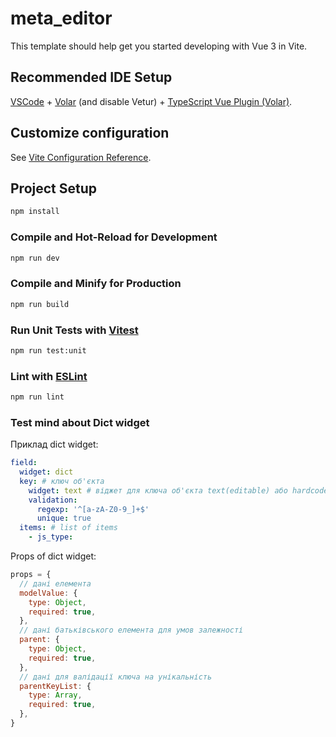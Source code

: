 # meta_editor

This template should help get you started developing with Vue 3 in Vite.

## Recommended IDE Setup

[VSCode](https://code.visualstudio.com/) + [Volar](https://marketplace.visualstudio.com/items?itemName=Vue.volar) (and disable Vetur) + [TypeScript Vue Plugin (Volar)](https://marketplace.visualstudio.com/items?itemName=Vue.vscode-typescript-vue-plugin).

## Customize configuration

See [Vite Configuration Reference](https://vitejs.dev/config/).

## Project Setup

```sh
npm install
```

### Compile and Hot-Reload for Development

```sh
npm run dev
```

### Compile and Minify for Production

```sh
npm run build
```

### Run Unit Tests with [Vitest](https://vitest.dev/)

```sh
npm run test:unit
```

### Lint with [ESLint](https://eslint.org/)

```sh
npm run lint
```
### Test mind about Dict widget

Приклад dict widget:
```yaml
field:
  widget: dict
  key: # ключ об'єкта
    widget: text # віджет для ключа об'єкта text(editable) або hardcode(uneditable)
    validation:
      regexp: '^[a-zA-Z0-9_]+$'
      unique: true
  items: # list of items
    - js_type: 
```
Props of dict widget:
```js
props = {
  // дані елемента
  modelValue: {
    type: Object,
    required: true,
  },
  // дані батьківського елемента для умов залежності
  parent: {
    type: Object,
    required: true,
  },
  // дані для валідації ключа на унікальність
  parentKeyList: {
    type: Array,
    required: true,
  },
}
```